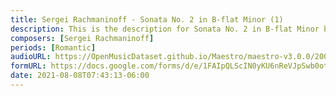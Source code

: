 ```yaml
---
title: Sergei Rachmaninoff - Sonata No. 2 in B-flat Minor (1)
description: This is the description for Sonata No. 2 in B-flat Minor by Sergei Rachmaninoff
composers: [Sergei Rachmaninoff]
periods: [Romantic]
audioURL: https://OpenMusicDataset.github.io/Maestro/maestro-v3.0.0/2004/MIDI-Unprocessed_XP_15_R1_2004_04_ORIG_MID--AUDIO_15_R1_2004_04_Track04_wav.midi
formURL: https://docs.google.com/forms/d/e/1FAIpQLScIN0yKU6nReVJpSwb0otmp4pryir4bjpozIvuB_Wsw6XZ-3g/viewform
date: 2021-08-08T07:43:13-06:00
---
```


